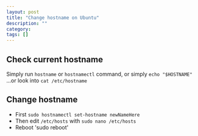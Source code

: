 ```yaml
---
layout: post
title: "Change hostname on Ubuntu"
description: ""
category: 
tags: []
---
```

## Check current hostname
Simply run `hostname` or `hostnamectl` command, or simply `echo "$HOSTNAME"` ...or look into `cat /etc/hostname`

## Change hostname
* First `sudo hostnamectl set-hostname newNameHere`
* Then edit `/etc/hosts` with `sudo nano /etc/hosts`
* Reboot 'sudo reboot'
